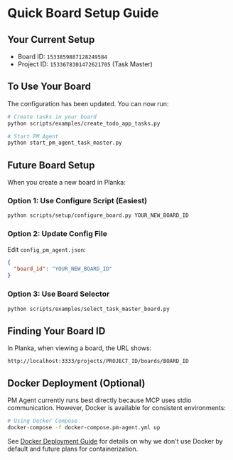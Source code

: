 # Quick Board Setup Guide

## Your Current Setup
- Board ID: `1533859887128249584`
- Project ID: `1533678301472621705` (Task Master)

## To Use Your Board

The configuration has been updated. You can now run:

```bash
# Create tasks in your board
python scripts/examples/create_todo_app_tasks.py

# Start PM Agent
python start_pm_agent_task_master.py
```

## Future Board Setup

When you create a new board in Planka:

### Option 1: Use Configure Script (Easiest)
```bash
python scripts/setup/configure_board.py YOUR_NEW_BOARD_ID
```

### Option 2: Update Config File
Edit `config_pm_agent.json`:
```json
{
  "board_id": "YOUR_NEW_BOARD_ID"
}
```

### Option 3: Use Board Selector
```bash
python scripts/examples/select_task_master_board.py
```

## Finding Your Board ID

In Planka, when viewing a board, the URL shows:
```
http://localhost:3333/projects/PROJECT_ID/boards/BOARD_ID
```

## Docker Deployment (Optional)

PM Agent currently runs best directly because MCP uses stdio communication. However, Docker is available for consistent environments:

```bash
# Using Docker Compose
docker-compose -f docker-compose.pm-agent.yml up
```

See [Docker Deployment Guide](docs/docker-deployment.md) for details on why we don't use Docker by default and future plans for containerization.